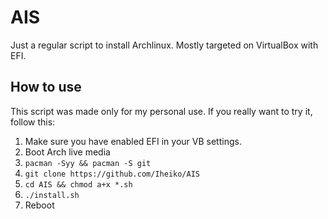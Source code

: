# AIS
Just a regular script to install Archlinux. Mostly targeted on VirtualBox with EFI.

## How to use
This script was made only for my personal use. If you really want to try it, follow this:
1. Make sure you have enabled EFI in your VB settings.
2. Boot Arch live media
3. `pacman -Syy && pacman -S git`
4. `git clone https://github.com/Iheiko/AIS`
5. `cd AIS && chmod a+x *.sh`
6. `./install.sh`
7. Reboot

